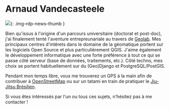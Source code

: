 # Arnaud Vandecasteele

![](https://cdn.geotribu.fr/images/internal/contributeurs/avdc.jpg){: .img-rdp-news-thumb }

Bien qu'issus à l'origine d'un parcours universitaire (doctorat et post-doc), j'ai finalement tenté l'aventure entrepreunariale au travers de [Geolab](http://geolab.re/). Mes principaux centres d'intêrets dans le domaine de la géomatique portent sur les logiciels Open Source et plus particulièrement QGIS. J'aime également le développement informatique avec une forte préférence à tout ce qui se passe côté serveur (base de données, traitements, etc.). Côté techno, mes choix se portent habituellement sur du (Geo)Django et PostgreSQL/PostGIS. 

Pendant mon temps libre, vous me trouverez un GPS à la main afin de contribuer à [OpenStreetMap](http://www.openstreetmap.org/) ou sur un tatami en train de pratiquer le [Jiu-Jitsu Brésilien](http://fr.wikipedia.org/wiki/Jiu-jitsu_br%C3%A9silien).

Si vous êtes intéressés par l'un ou tous ces sujets, n'hésitez pas à me contacter !
